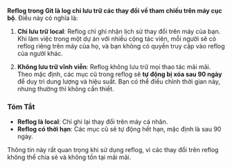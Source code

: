 

**Reflog trong Git là log chỉ lưu trữ các thay đổi về tham chiếu trên máy cục bộ**. Điều này có nghĩa là:

1. **Chỉ lưu trữ local**: Reflog chỉ ghi nhận lịch sử thay đổi trên máy của bạn. Khi làm việc trong một dự án với nhiều cộng tác viên, mỗi người sẽ có reflog riêng trên máy của họ, và bạn không có quyền truy cập vào reflog của người khác.

2. **Không lưu trữ vĩnh viễn**: Reflog không lưu trữ mọi thao tác mãi mãi. Theo mặc định, các mục cũ trong reflog sẽ **tự động bị xóa sau 90 ngày** để duy trì dung lượng và hiệu suất. Bạn có thể điều chỉnh thời gian này, nhưng thường thì không cần thiết.

### Tóm Tắt

- **Reflog là local**: Chỉ ghi lại thay đổi trên máy cá nhân.
- **Reflog có thời hạn**: Các mục cũ sẽ tự động hết hạn, mặc định là sau 90 ngày. 

Thông tin này rất quan trọng khi sử dụng reflog, vì các thay đổi trên reflog không thể chia sẻ và không tồn tại mãi mãi.
